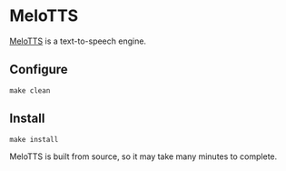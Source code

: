 # MeloTTS

[MeloTTS](https://github.com/myshell-ai/MeloTTS) is a text-to-speech engine.


## Configure

```
make clean
```


## Install

```
make install
```

MeloTTS is built from source, so it may take many minutes to complete.


